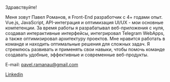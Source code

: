 Здравствуйте!

Меня зовут Павел Романов, я Front-End разработчик с 4+ годами опыт. 
Vue.js, JavaScript, API-интеграция и оптимизация UI/UX - мои основные компетенции.
За время работы я разрабатывал веб-приложения с нуля, создавал интерактивные интерфейсы, интегрировал Telegram WebApps, а также оптимизировал архитектуру проектов. 
Мне нравится работать в команде и находить оптимальные решения для сложных задач.
Я стремлюсь развивать и применять свои навыки, чтобы помочь команде создавать удобные, эффективные и современные веб-продукты.

E-mail: pavel.ramanau@gmail.com

[Linkedin](https://www.linkedin.com/in/pavel-ramanau)
